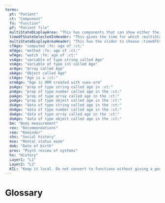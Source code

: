 ```yaml
---
terms:
  pt: "Patient"
  ct: "Component"
  fn: "Function"
  pf: "Patient file"
  multiStateDisplayArea: "This has components that can show either the current state or historical state"
  timeOfStateSelectedInHeader: "This gives the time for which :multiStateDisplayArea: should be rendered"
  multiStateDisplayAreaHeader: "This has the slider to choose :timeOfStateSelectedInHeader:"
  cfAge: "computed :fn: age of :ct:"
  mfAge: "method :fn: age of :ct:"
  wfAge: "watch :fn: age of :ct:"
  vsAge: "variable of type string called Age"
  vnAge: "variable of type int called Age"
  arAge: "Array called Age"
  obAge: "Object called Age"
  ctAge: "Age is a :ct:"
  ormAge: "Age is ORM created with vuex-orm"
  psAge: "prop of type string called age in :ct:"
  pnAge: "prop of type number called age in the :ct:"
  paAge: "prop of type array called age in the :ct:"
  poAge: "prop of type object called age in the :ct:"
  dsAge: "data of type string called age in the :ct:"
  dnAge: "data of type number called age in the :ct:"
  daAge: "data of type array called age in the :ct:"
  doAge: "data of type object called age in the :ct:"
  bm: "Body measurement"
  rex: "Recommendations"
  rem: "Reminder"
  shx: "Social history"
  mse: "Mental status exam"
  dob: "Date of birth"
  pros: "Psych review of systems"
  hx: "History"
  Layer1: "L1"
  Layer2: "L2"
  KIL: "Keep it local. Do not convert to functions without giving a good reason. Since 1. Each function call makes code hard to read 2. vue vuex-orm element.io all are giving lot of functions"
---
```


# Glossary

<Glossary :terms="$frontmatter.terms" />

